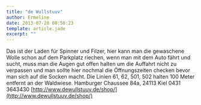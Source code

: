 ```yaml
---
title: "de Wullstuuv"
author: Ermeline
date: 2013-07-28 00:50:23
template: article.jade
excerpt: ""
---
```


Das ist der Laden für Spinner und Filzer, hier kann man die gewaschene
Wolle schon auf dem Parkplatz riechen, wenn man mit dem Auto fährt und
sucht, muss man die Augen gut offen halten um die Auffahrt nicht zu
verpassen und man sollte hier nochmal die Öffnungszeiten checken bevor
man sich auf die Socken macht. Die Linien 61, 62, 501, 502 halten 100
Meter entfernt an der Waldwiese. Hamburger Chaussee 84a, 24113 Kiel 0431
3643430
[http://www.dewullstuuv.de/shop/](http://www.dewullstuuv.de/shop/)
